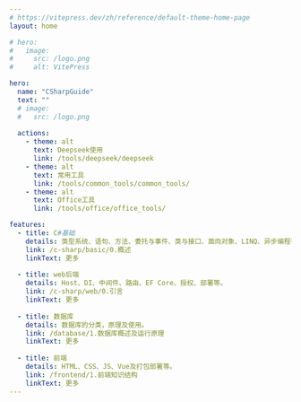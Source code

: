 ```yaml
---
# https://vitepress.dev/zh/reference/default-theme-home-page
layout: home

# hero:
#   image:
#     src: /logo.png
#     alt: VitePress

hero:
  name: "CSharpGuide"
  text: ""
  # image:
  #   src: /logo.png
  
  actions:
    - theme: alt
      text: Deepseek使用
      link: /tools/deepseek/deepseek
    - theme: alt
      text: 常用工具
      link: /tools/common_tools/common_tools/
    - theme: alt
      text: Office工具
      link: /tools/office/office_tools/

features:
  - title: C#基础
    details: 类型系统、语句、方法、委托与事件、类与接口、面向对象、LINQ、异步编程等。
    link: /c-sharp/basic/0.概述
    linkText: 更多
      
  - title: web后端
    details: Host、DI、中间件、路由、EF Core、授权、部署等。
    link: /c-sharp/web/0.引言
    linkText: 更多
 
  - title: 数据库 
    details: 数据库的分类，原理及使用。
    link: /database/1.数据库概述及运行原理
    linkText: 更多
  
  - title: 前端 
    details: HTML、CSS、JS、Vue及打包部署等。
    link: /frontend/1.前端知识结构
    linkText: 更多
---
```


<style>
:root {
  --vp-home-hero-name-color: transparent;
  --vp-home-hero-name-background: -webkit-linear-gradient(120deg, #bd34fe, #41d1ff);
}
</style>

<script setup>
window.onload = function () {
    setTimeout(() => {
      changeGridClass();
    }, 100);
};

function changeGridClass() {
    // 选择 .Items 容器
    const itemsContainer = document.querySelector(".VPHomeFeatures .container .items");

    if (itemsContainer) {
        const itemElements = itemsContainer.querySelectorAll(".item");

        if (itemElements.length >= 4) {
            for (let i = 0; i < 3; i++) {
                if (itemElements[i].classList.contains("grid-4")) {
                    itemElements[i].classList.replace("grid-4", "grid-3");
                }
            }

            for (let i = 3; i < 4; i++) {
                if (itemElements[i].classList.contains("grid-4")) {
                    itemElements[i].classList.replace("grid-4", "grid-1");
                }
            }
        }
    }
}
</script>